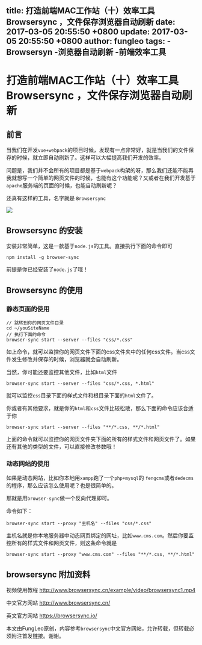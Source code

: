 title: 打造前端MAC工作站（十）效率工具 Browsersync ，文件保存浏览器自动刷新
date: 2017-03-05 20:55:50 +0800
update: 2017-03-05 20:55:50 +0800
author: fungleo
tags:
    -Browsersyn
    -浏览器自动刷新
    -前端效率工具
---

# 打造前端MAC工作站（十）效率工具 Browsersync ，文件保存浏览器自动刷新

## 前言

当我们在开发`vue+webpack`的项目时候，发现有一点非常好，就是当我们的文件保存的时候，就立即自动刷新了。这样可以大幅提高我们开发的效率。

问题是，我们并不会所有的项目都是基于`webpack`构架的呀，那么我们还能不能再我就想写一个简单的网页文件的时候，也能有这个功能呢？又或者在我们开发基于`apache`服务端的页面的时候，也能自动刷新呢？

还真有这样的工具，名字就是 `Browsersync`

![](https://raw.githubusercontent.com/fengcms/articles/master/image/38/0faf39a9be2264526e3a295219c69a.gif)
## Browsersync 的安装

安装非常简单，这是一款基于`node.js`的工具。直接执行下面的命令即可

```#
npm install -g browser-sync
```

前提是你已经安装了`node.js`了哦！

## Browsersync 的使用

### 静态页面的使用

```#
// 跳转到你的网页文件目录
cd ~/youSiteName
// 执行下面的命令
browser-sync start --server --files "css/*.css"
```
如上命令，就可以监控你的网页文件下面的css文件夹中的任何css文件。当css文件发生修改并保存的时候，浏览器就会自动刷新。

当然，你可能还要监控其他文件，比如`html`文件

```#
browser-sync start --server --files "css/*.css, *.html"
```
就可以监控`css`目录下面的样式文件和根目录下面的`html`文件了。

你或者有其他要求，就是你的`html`和`css`文件比较松散，那么下面的命令应该合适于你

```#
browser-sync start --server --files "**/*.css, **/*.html"
```
上面的命令就可以监控你的网页文件夹下面的所有的样式文件和网页文件了。如果还有其他的类型的文件，可以直接修改参数哦！

### 动态网站的使用

如果是动态网站，比如你本地用`xampp`跑了一个`php+mysql`的 `fengcms`或者`dedecms`的程序，那么应该怎么使用呢？也是很简单的。

那就是用`browser-sync`做一个反向代理即可。

命令如下：
```#
browser-sync start --proxy "主机名" --files "css/*.css"
```

主机名就是你本地服务器中动态网页绑定的网址，比如`www.cms.com`。然后你要监控所有的样式文件和网页文件，则这条命令就是

```#
browser-sync start --proxy "www.cms.com" --files "**/*.css, **/*.html"
```

## browsersync 附加资料

视频使用教程 http://www.browsersync.cn/example/video/browsersync1.mp4

中文官方网站 http://www.browsersync.cn/

英文官方网站 https://browsersync.io/


本文由FungLeo原创，内容参考`browsersync`中文官方网站，允许转载，但转载必须附注首发链接。谢谢。

